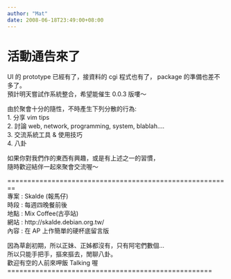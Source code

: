 ```yaml
---
author: "Mat"
date: 2008-06-18T23:49:00+08:00
---
```

# 活動通告來了

<p>UI 的 prototype 已經有了，接資料的 cgi 程式也有了， package 的準備也差不多了。<br />預計明天嘗試作系統整合，希望能催生 0.0.3 版嘍～</p>
<p>由於聚會十分的隨性，不時產生下列分散的行為:<br />1. 分享 vim tips<br />2. 討論 web, network, programming, system, blablah....<br />3. 交流系統工具 &amp; 使用技巧<br />4. 八卦</p>
<p>如果你對我們作的東西有興趣，或是有上述之一的習慣，<br />隨時歡迎結伴一起來聚會交流喔～</p>
<p>========================================================<br />專案 : Skalde (報馬仔)<br />時段 : 每週四晚餐前後<br />地點 : Mix Coffee(古亭站)<br />網站 : http://skalde.debian.org.tw/<br />內容 : 在 AP 上作簡單的硬杯底留言版</p>
<p>因為草創初期，所以正妹、正姊都沒有，只有阿宅們數個…<br />所以只能手把手，摳來摳去，閒聊八卦。<br />歡迎有空的人前來呷飯 Talking 喔<br />===================================================</p>
